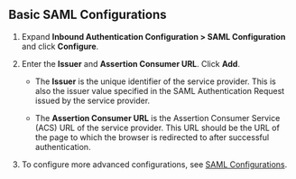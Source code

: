 ## Basic SAML Configurations 

1. Expand **Inbound Authentication Configuration > SAML Configuration** and click **Configure**.

2. Enter the **Issuer** and **Assertion Consumer URL**. Click **Add**. 

     - The **Issuer** is the unique identifier of the service provider. This is also the issuer value specified in the SAML Authentication Request issued by the service provider.
     
     - The **Assertion Consumer URL** is the Assertion Consumer Service (ACS) URL of the service provider. This URL should be the URL of the page to which the browser is redirected to after successful authentication.
    
3. To configure more advanced configurations, see [SAML Configurations](../../authentication/saml-app-config-advanced). 
